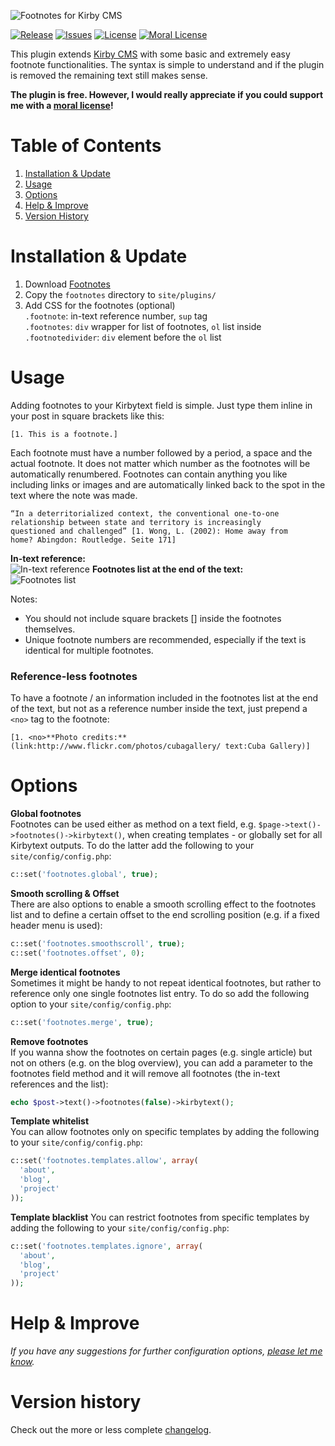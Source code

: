 ![Footnotes for Kirby CMS](http://distantnative.com/remote/github/kirby-footnotes-github.png)  

[![Release](https://img.shields.io/github/release/distantnative/footnotes.svg)](https://github.com/distantnative/footnotes/releases)  [![Issues](https://img.shields.io/github/issues/distantnative/footnotes.svg)](https://github.com/distantnative/footnotes/issues) [![License](https://img.shields.io/badge/license-GPLv3-blue.svg)](https://raw.githubusercontent.com/distantnative/footnotes/master/LICENSE)
[![Moral License](https://img.shields.io/badge/buy-moral_license-8dae28.svg)](https://gumroad.com/l/kirby-footnotes)

This plugin extends [Kirby CMS](http://getkirby.com) with some basic and extremely easy footnote functionalities. The syntax is simple to understand and if the plugin is removed the remaining text still makes sense.

**The plugin is free. However, I would really appreciate if you could support me with a [moral license](https://gumroad.com/l/kirby-footnotes)!**


# Table of Contents
1. [Installation & Update](#Installation)
2. [Usage](#Usage)
3. [Options](#Options)
4. [Help & Improve](#Help)
5. [Version History](#VersionHistory)


# Installation & Update <a id="Installation"></a>
1. Download [Footnotes](https://github.com/distantnative/footnotes/zipball/master/)
2. Copy the `footnotes` directory to `site/plugins/`
3. Add CSS for the footnotes (optional)  
`.footnote`: in-text reference number, `sup` tag  
`.footnotes`: `div` wrapper for list of footnotes, `ol` list inside  
`.footnotedivider`: `div` element before the `ol` list  


# Usage <a id="Usage"></a>
Adding footnotes to your Kirbytext field is simple. Just type them inline in your post in square brackets like this:

```
[1. This is a footnote.]
```

Each footnote must have a number followed by a period, a space and the actual footnote. It does not matter which number as the footnotes will be automatically renumbered. Footnotes can contain anything you like including links or images and are automatically linked back to the spot in the text where the note was made.

```
“In a deterritorialized context, the conventional one-to-one 
relationship between state and territory is increasingly 
questioned and challenged” [1. Wong, L. (2002): Home away from 
home? Abingdon: Routledge. Seite 171]
```

**In-text reference:**  
![In-text reference](https://cloud.githubusercontent.com/assets/3788865/5635753/670ccacc-95ec-11e4-81b8-7cdc20b077b2.png)
**Footnotes list at the end of the text:**  
![Footnotes list](https://cloud.githubusercontent.com/assets/3788865/5635754/67339fe4-95ec-11e4-981a-ef3f47075935.png)

Notes:  
- You should not include square brackets [] inside the footnotes themselves.
- Unique footnote numbers are recommended, especially if the text is identical for multiple footnotes.

### Reference-less footnotes
To have a footnote / an information included in the footnotes list at the end of the text, but not as a reference number inside the text, just prepend a `<no>` tag to the footnote:
```
[1. <no>**Photo credits:** (link:http://www.flickr.com/photos/cubagallery/ text:Cuba Gallery)]
```


# Options <a id="Options"></a>

**Global footnotes**  
Footnotes can be used either as method on a text field, e.g. `$page->text()->footnotes()->kirbytext()`, when creating templates - or globally set for all Kirbytext outputs. To do the latter add the following to your `site/config/config.php`:
```php
c::set('footnotes.global', true);
```

**Smooth scrolling & Offset**  
There are also options to enable a smooth scrolling effect to the footnotes list and to define a certain offset to the end scrolling position (e.g. if a fixed header menu is used):

```php
c::set('footnotes.smoothscroll', true);
c::set('footnotes.offset', 0);
```

**Merge identical footnotes**  
Sometimes it might be handy to not repeat identical footnotes, but rather to reference only one single footnotes list entry. To do so add the following option to your `site/config/config.php`:

```php
c::set('footnotes.merge', true);
```

**Remove footnotes**  
If you wanna show the footnotes on certain pages (e.g. single article) but not on others (e.g. on the blog overview), you can add a parameter to the footnotes field method and it will remove all footnotes (the in-text references and the list):
```php
echo $post->text()->footnotes(false)->kirbytext();
```

**Template whitelist**  
You can allow footnotes only on specific templates by adding the following to your `site/config/config.php`:
```php
c::set('footnotes.templates.allow', array(
  'about',
  'blog',
  'project'
));
```

**Template blacklist**
You can restrict footnotes from specific templates by adding the following to your `site/config/config.php`:
```php
c::set('footnotes.templates.ignore', array(
  'about',
  'blog',
  'project'
));
```


# Help & Improve <a id="Help"></a>
*If you have any suggestions for further configuration options, [please let me know](https://github.com/distantnative/footnotes/issues/new).*


# Version history <a id="VersionHistory"></a>
Check out the more or less complete [changelog](https://github.com/distantnative/footnotes/blob/master/CHANGELOG.md).
